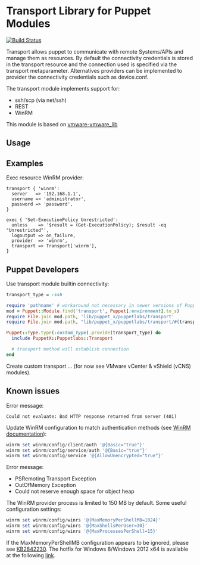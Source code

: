 # Transport Library for Puppet Modules

[![Build Status](https://travis-ci.org/nanliu/puppet-transport.png?branch=master)](https://travis-ci.org/nanliu/puppet-transport)

Transport allows puppet to communicate with remote Systems/APIs and manage them as resources. By default the connectivity credentials is stored in the transport resource and the connection used is specified via the transport metaparameter. Alternatives providers can be implemented to provider the connectivity credentials such as device.conf.

The transport module implements support for:

* ssh/scp (via net/ssh)
* REST
* WinRM

This module is based on [vmware-vmware_lib](https://github.com/vmware/vmware-vmware_lib.git)

## Usage

## Examples

Exec resource WinRM provider:
```puppet
transport { 'winrm':
  server   => '192.168.1.1',
  username => 'administrator',
  password => 'password',
}

exec { 'Set-ExecutionPolicy Unrestricted':
  unless    => '$result = (Get-ExecutionPolicy); $result -eq "Unrestricted"',
  logoutput => on_failure,
  provider  => 'winrm',
  transport => Transport['winrm'],
}
```
## Puppet Developers

Use transport module builtin connectivity:
```ruby
transport_type = :ssh

require 'pathname' # workaround not necessary in newer versions of Puppet
mod = Puppet::Module.find('transport', Puppet[:environment].to_s)
require File.join mod.path, 'lib/puppet_x/puppetlabs/transport'
require File.join mod.path, "lib/puppet_x/puppetlabs/transport/#{transport_type}"

Puppet::Type.type(:custom_type).provide(transport_type) do
  include PuppetX::Puppetlabs::Transport

  # transport method will establish connection
end
```

Create custom transport ... (for now see VMware vCenter & vShield (vCNS) modules).

## Known issues

Error message:
```
Could not evaluate: Bad HTTP response returned from server (401)
```

Update WinRM configuration to match authentication methods (see [WinRM documentation](https://github.com/WinRb/WinRM)):
```powershell
winrm set winrm/config/client/auth '@{Basic="true"}'
winrm set winrm/config/service/auth '@{Basic="true"}'
winrm set winrm/config/service '@{AllowUnencrypted="true"}'
```

Error message:
* PSRemoting Transport Exception
* OutOfMemory Exception
* Could not reserve enough space for object heap

The WinRM provider process is limited to 150 MB by default. Some useful configuration settings:

```powershell
winrm set winrm/config/winrs '@{MaxMemoryPerShellMB=1024}'
winrm set winrm/config/winrs '@{MaxShellsPerUser=30}'
winrm set winrm/config/winrs '@{MaxProcessesPerShell=15}'
```

If the MaxMemoryPerShellMB configuration appears to be ignored, please see [KB2842230](http://support.microsoft.com/kb/2842230). The hotfix for Windows 8/Windows 2012 x64 is available at the following [link](http://hotfixv4.microsoft.com/Windows%208%20RTM/nosp/Fix452763/9200/free/463941_intl_x64_zip.exe).

